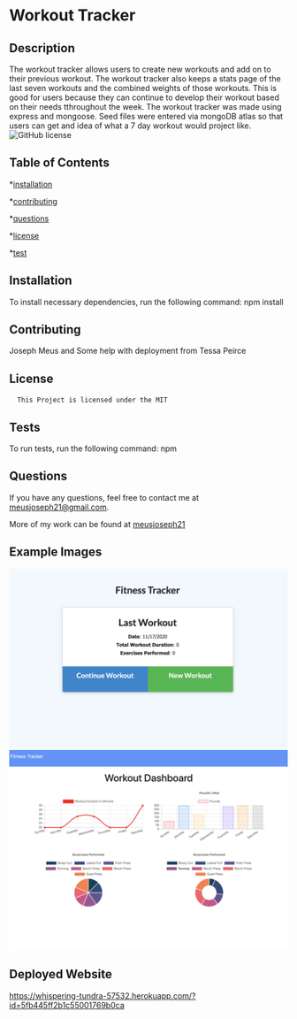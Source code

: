 # Workout Tracker

  ## Description

  The workout tracker allows users to create new workouts and add on to their previous workout. The workout tracker also keeps a stats page of the last seven workouts and the combined weights of those workouts. This is good for users because they can continue to develop their workout based on their needs tthroughout the week. The workout tracker was made using express and mongoose. Seed files were entered via mongoDB atlas so that users can get and idea of what a 7 day workout would project like.
  ![GitHub license](https://img.shields.io/badge/license-MIT-blue.svg)

  ## Table of Contents

  *[installation](#installation)

  *[contributing](#contributing)

  *[questions](#questions)

  *[license](#license)

  *[test](#test)

  ## Installation

  To install necessary dependencies, run the following command: npm install

  ## Contributing 
  Joseph Meus and Some help with deployment from Tessa Peirce 

  ## License
    
      This Project is licensed under the MIT

  ## Tests 

  To run tests, run the following command:
  npm

  ## Questions 

  If you have any questions, feel free to contact me at meusjoseph21@gmail.com. 

  More of my work can be found at [meusjoseph21](https://github/com/meusjoseph21)


## Example Images

<img src ="./public/assets/images/workout.jpg">

<img src = "./public/assets/images/stats.jpg">


## Deployed Website 

https://whispering-tundra-57532.herokuapp.com/?id=5fb445ff2b1c55001769b0ca